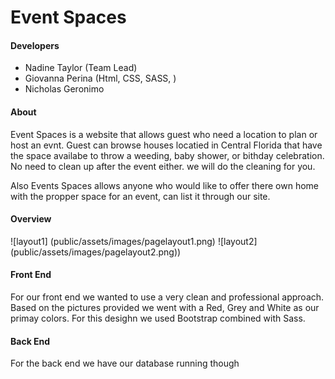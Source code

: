 # Event Spaces

#### Developers
* Nadine Taylor (Team Lead)
* Giovanna Perina (Html, CSS, SASS, )
* Nicholas Geronimo

#### About 
Event Spaces is a website that allows guest who need a location to plan or host an evnt. Guest can browse houses locatied in Central Florida that have the space availabe to throw a weeding, baby shower, or bithday celebration. No need to clean up after the event either. we will do the cleaning for you. 

Also Events Spaces allows anyone who would like to offer there own home with the propper space for an event, can list it through our site.

#### Overview

![layout1] (public/assets/images/pagelayout1.png)
![layout2] (public/assets/images/pagelayout2.png))

#### Front End 
For our front end we wanted to use a very clean and professional approach. Based on the pictures provided we went with a Red, Grey and White as our primay colors. For this desighn we used Bootstrap combined with Sass. 

#### Back End 
For the back end we have our database running though 




